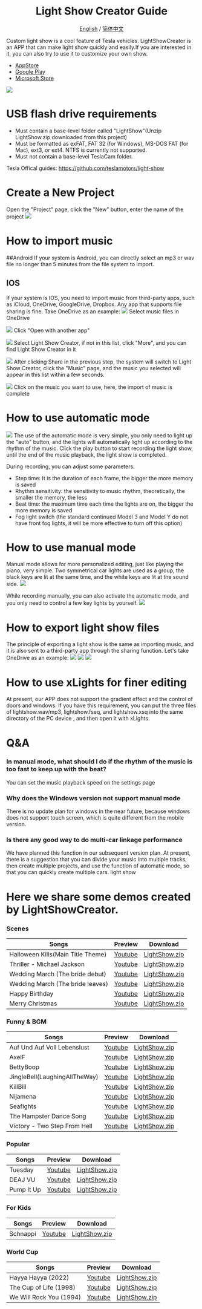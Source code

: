 <h1 align="center"/>Light Show Creator Guide</h1>
<p align="center">
	<a href="./README.md">English</a>
	/
    <a href="./README-zh.md">简体中文</a>
</p>

Custom light show is a cool feature of Tesla vehicles. LightShowCreator is an APP that can make light show quickly and easily.If you are interested in it, you can also try to use it to customize your own show.
+ [AppStore](https://apps.apple.com/us/app/light-show-creator/id6446385602)
+ [Google Play](https://play.google.com/store/apps/details?id=com.coding1024.tslshow)
+ [Microsoft Store](https://www.microsoft.com/store/productId/9PL28B7M856D)

![](Images/preview.gif)

# USB flash drive requirements
+ Must contain a base-level folder called "LightShow"(Unzip LightShow.zip downloaded from this project)
+ Must be formatted as exFAT, FAT 32 (for Windows), MS-DOS FAT (for Mac), ext3, or ext4. NTFS is currently not supported.
+ Must not contain a base-level TeslaCam folder.

Tesla Offical guides: https://github.com/teslamotors/light-show

# Create a New Project
Open the "Project" page, click the "New" button, enter the name of the project
![](Images/new-project.png)

# How to import music
##Android
If your system is Android, you can directly select an mp3 or wav file no longer than 5 minutes from the file system to import.

## IOS
If your system is IOS, you need to import music from third-party apps, such as iCloud, OneDrive, GoogleDrive, Dropbox. Any app that supports file sharing is fine. Take OneDrive as an example:
![](Images/import01.png)
Select music files in OneDrive

![](Images/import02.png)
Click "Open with another app"

![](Images/import03.png)
Select Light Show Creator, if not in this list, click "More", and you can find Light Show Creator in it

![](Images/import04.png)
After clicking Share in the previous step, the system will switch to Light Show Creator, click the "Music" page, and the music you selected will appear in this list within a few seconds.

![](Images/import05.png)
Click on the music you want to use, here, the import of music is complete

# How to use automatic mode
![](Images/auto.png)
The use of the automatic mode is very simple, you only need to light up the "auto" button, and the lights will automatically light up according to the rhythm of the music. Click the play button to start recording the light show, until the end of the music playback, the light show is completed.

During recording, you can adjust some parameters:
+ Step time: It is the duration of each frame, the bigger the more memory is saved
+ Rhythm sensitivity: the sensitivity to music rhythm, theoretically, the smaller the memory, the less
+ Beat time: the maximum time each time the lights are on, the bigger the more memory is saved
+ Fog light switch (the standard continued Model 3 and Model Y do not have front fog lights, it will be more effective to turn off this option)

# How to use manual mode
Manual mode allows for more personalized editing, just like playing the piano, very simple. Two symmetrical car lights are used as a group, the black keys are lit at the same time, and the white keys are lit at the sound side.
![](Images/manual01.png)

While recording manually, you can also activate the automatic mode, and you only need to control a few key lights by yourself.
![](Images/manual02.png)

# How to export light show files
The principle of exporting a light show is the same as importing music, and it is also sent to a third-party app through the sharing function. Let's take OneDrive as an example:
![](Images/export01.png)
![](Images/export02.png)
![](Images/export03.png)


# How to use xLights for finer editing
At present, our APP does not support the gradient effect and the control of doors and windows. If you have this requirement, you can put the three files of lightshow.wav/mp3, lightshow.fseq, and lightshow.xsq into the same directory of the PC device , and then open it with xLights.

# Q&A
### In manual mode, what should I do if the rhythm of the music is too fast to keep up with the beat?
You can set the music playback speed on the settings page

### Why does the Windows version not support manual mode
There is no update plan for windows in the near future, because windows does not support touch screen, which is quite different from the mobile version.

### Is there any good way to do multi-car linkage performance
We have planned this function in our subsequent version plan. At present, there is a suggestion that you can divide your music into multiple tracks, then create multiple projects, and use the function of automatic mode, so that you can quickly create multiple cars. light show

# Here we share some demos created by LightShowCreator. 
### Scenes
|Songs|Preview|Download|
|---|---|---|
|Halloween Kills(Main Title Theme)|[Youtube](https://youtu.be/EEkjOqiCXso)|[LightShow.zip](Scenes/HalloweenKills/LightShow.zip)|
|Thriller - Michael Jackson|[Youtube](https://youtu.be/DHbQ05eTug8)|[LightShow.zip](Scenes/Thriller/LightShow.zip)|
|Wedding March (The bride debut)|[Youtube](https://youtu.be/iakQSEtRHS8)|[LightShow.zip](Scenes/Wedding1/LightShow.zip)|
|Wedding March (The bride leaves)|[Youtube](https://youtu.be/Gn86WnPEw6o)|[LightShow.zip](Scenes/Wedding2/LightShow.zip)|
|Happy Birthday|[Youtube](https://youtu.be/c4l5BWJmnm8)|[LightShow.zip](Scenes/HappyBirthday/LightShow.zip)|
|Merry Christmas|[Youtube](https://youtu.be/pC14N6Z2QZY)|[LightShow.zip](Scenes/MerryChristmas/LightShow.zip)|

### Funny & BGM
|Songs|Preview|Download|
|---|---|---|
|Auf Und Auf Voll Lebenslust|[Youtube](https://youtu.be/QG7xRLSWCg0)|[LightShow.zip](Funny&BGM/AufUndAufVollLebenslust/LightShow.zip)|
|AxelF|[Youtube](https://youtu.be/2tdLb02Y96o)|[LightShow.zip](Funny&BGM/AxelF/LightShow.zip)|
|BettyBoop|[Youtube](https://youtu.be/H2x7Mawssjo)|[LightShow.zip](Funny&BGM/BettyBoop/LightShow.zip)|
|JingleBell(LaughingAllTheWay)|[Youtube](https://youtu.be/J-K50W4beiU)|[LightShow.zip](Funny&BGM/JingleBell(LaughingAllTheWay)/LightShow.zip)|
|KillBill|[Youtube](https://youtu.be/6oPdOL5JQ6g)|[LightShow.zip](Funny&BGM/KillBill/LightShow.zip)|
|Nijamena|[Youtube](https://youtu.be/3vFTLrvxN0A)|[LightShow.zip](Funny&BGM/Nijamena/LightShow.zip)|
|Seafights|[Youtube](https://youtu.be/5yDf8Ge_mEE)|[LightShow.zip](Funny&BGM/Seafights/LightShow.zip)|
|The Hampster Dance Song|[Youtube](https://youtu.be/Nl9QJFfxf2Y)|[LightShow.zip](Funny&BGM/TheHampsterDanceSong/LightShow.zip)|
|Victory - Two Step From Hell | [Youtube](https://youtu.be/JfHDj0td7Y8)|[LightShow.zip](Funny&BGM/Vectory/LightShow.zip)

### Popular
|Songs|Preview|Download|
|---|---|---|
|Tuesday|[Youtube](https://youtu.be/dwjc0wLnCfQ)|[LightShow.zip](Popular/Tuesday/LightShow.zip)|
|DEAJ VU|[Youtube](https://youtu.be/dvio49U2RhE)|[LightShow.zip](Popular/DEJA%20VU/LightShow.zip)
|Pump It Up|[Youtube](https://youtu.be/G-VYmN47iyo)|[LightShow.zip](Popular/PumpItUp/LightShow.zip)

### For Kids
|Songs|Preview|Download|
|---|---|---|
|Schnappi|[Youtube](https://youtu.be/b-RGHncYe1Q)|[LightShow.zip](ForKids/Schnappi/LightShow.zip)|

### World Cup
|Songs|Preview|Download|
|---|---|---|
|Hayya Hayya (2022)|[Youtube](https://youtu.be/RpJeS3fIH1s)|[LightShow.zip](WorldCup/HayyaHayya/LightShow.zip)|
|The Cup of Life (1998)|[Youtube](https://youtu.be/cqOPomTxMpo)|[LightShow.zip](WorldCup/TheCupOfLife/LightShow.zip)|
|We Will Rock You (1994)|[Youtube](https://youtu.be/zCorVvQh99k)|[LightShow.zip](WorldCup/WeWillRockYou/LightShow.zip)|

